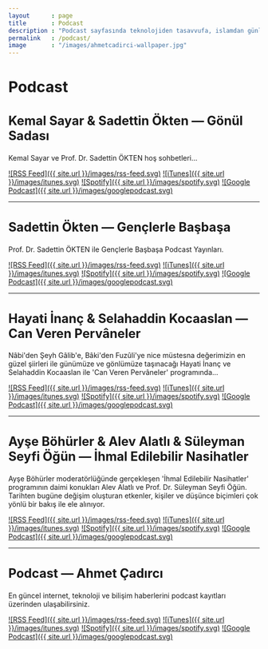 ```yaml
---
layout   	: page
title    	: Podcast
description	: "Podcast sayfasında teknolojiden tasavvufa, islamdan günlük konulara kadar kayıtlı sohbetler yer almaktadır."
permalink	: /podcast/
image    	: "/images/ahmetcadirci-wallpaper.jpg"
---
```


<h1 style="font-size: 30px">Podcast</h1>

<h2 style="font-size: 25px">Kemal Sayar & Sadettin Ökten — Gönül Sadası</h2>

Kemal Sayar ve Prof. Dr. Sadettin ÖKTEN hoş sohbetleri...

[![RSS Feed]({{ site.url }}/images/rss-feed.svg)](http://bit.ly/2TWBIqH)
[![iTunes]({{ site.url }}/images/itunes.svg)](https://apple.co/2FLkB7g)
[![Spotify]({{ site.url }}/images/spotify.svg)](https://spoti.fi/2U7SsQL)
[![Google Podcast]({{ site.url }}/images/googlepodcast.svg)](http://bit.ly/2KZFNJQ)

---

<h2 style="font-size: 25px">Sadettin Ökten — Gençlerle Başbaşa</h2>

Prof. Dr. Sadettin ÖKTEN ile Gençlerle Başbaşa Podcast Yayınları.

[![RSS Feed]({{ site.url }}/images/rss-feed.svg)](http://bit.ly/2I0f6US)
[![iTunes]({{ site.url }}/images/itunes.svg)](https://apple.co/2uQ0U8g)
[![Spotify]({{ site.url }}/images/spotify.svg)](https://spoti.fi/2ZuxwBB)
[![Google Podcast]({{ site.url }}/images/googlepodcast.svg)](http://bit.ly/2XlMlcn)

---

<h2 style="font-size: 25px">Hayati İnanç & Selahaddin Kocaaslan — Can Veren Pervâneler</h2>

Nâbi'den Şeyh Gâlib'e, Bâki'den Fuzûli'ye nice müstesna değerimizin en güzel şiirleri ile günümüze ve gönlümüze taşınacağı Hayati İnanç ve Selahaddin Kocaaslan ile 'Can Veren Pervâneler' programında...

[![RSS Feed]({{ site.url }}/images/rss-feed.svg)](http://bit.ly/2G2RlZV)
[![iTunes]({{ site.url }}/images/itunes.svg)](https://apple.co/2CS9nMr)
[![Spotify]({{ site.url }}/images/spotify.svg)](https://spoti.fi/2JT3JzG)
[![Google Podcast]({{ site.url }}/images/googlepodcast.svg)](http://bit.ly/2KcCi3Z)

---

<h2 style="font-size: 25px">Ayşe Böhürler & Alev Alatlı & Süleyman Seyfi Öğün — İhmal Edilebilir Nasihatler</h2>

Ayşe Böhürler moderatörlüğünde  gerçekleşen 'İhmal Edilebilir Nasihatler' programının daimi konukları Alev Alatlı ve Prof. Dr. Süleyman Seyfi Öğün. Tarihten bugüne değişim oluşturan etkenler, kişiler ve düşünce biçimleri çok yönlü bir bakış ile ele alınıyor.

[![RSS Feed]({{ site.url }}/images/rss-feed.svg)]()
[![iTunes]({{ site.url }}/images/itunes.svg)]()
[![Spotify]({{ site.url }}/images/spotify.svg)]()
[![Google Podcast]({{ site.url }}/images/googlepodcast.svg)]()

---

<h2 style="font-size: 25px">Podcast — Ahmet Çadırcı</h2>

En güncel internet, teknoloji ve bilişim haberlerini podcast kayıtları üzerinden ulaşabilirsiniz. 

[![RSS Feed]({{ site.url }}/images/rss-feed.svg)](http://bit.ly/2Id3Gfw)
[![iTunes]({{ site.url }}/images/itunes.svg)](https://apple.co/2COm8aM)
[![Spotify]({{ site.url }}/images/spotify.svg)](https://spoti.fi/2U86xNV)
[![Google Podcast]({{ site.url }}/images/googlepodcast.svg)](http://bit.ly/2TKrPMD)
